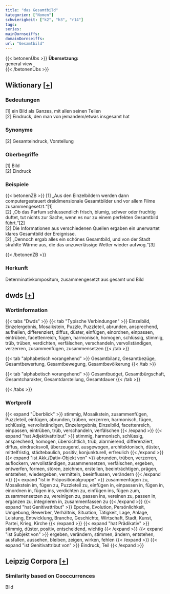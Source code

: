 ```yaml
---
title: "das Gesamtbild"
kategorien: ["Nomen"]
schwierigkeit: ["k2", "h3", "r14"]
tags:
series:
mainDornseiffs:
domainDornseiffs:
url: "Gesamtbild"
---
```


{{< betonenÜbs >}}
**Übersetzung:**  
general  view  
{{< /betonenÜbs >}}

## Wiktionary [[+](https://de.wiktionary.org/wiki/Gesamtbild)]

### Bedeutungen
[1] ein Bild als Ganzes, mit allen seinen Teilen  
[2] Eindruck, den man von jemandem/etwas insgesamt hat  

### Synonyme
[2] Gesamteindruck, Vorstellung  

### Oberbegriffe
[1] Bild  
[2] Eindruck  

### Beispiele
{{< betonenZB >}}
[1] „Aus den Einzelbildern werden dann computergesteuert dreidimensionale Gesamtbilder und vor allem Filme zusammengesetzt.“[1]  
[2] „Ob das Parfum schlussendlich frisch, blumig, schwer oder fruchtig duftet, tut nichts zur Sache, wenn es nur zu einem perfekten Gesamtbild führt.“[2]  
[2] Die Informationen aus verschiedenen Quellen ergaben ein unerwartet klares Gesamtbild der Ereignisse.  
[2] „Dennoch ergab alles ein schönes Gesamtbild, und von der Stadt strahlte Wärme aus, die das unzuverlässige Wetter wieder aufwog.“[3]  

{{< /betonenZB >}}
### Herkunft
Determinativkompositum, zusammengesetzt aus gesamt und Bild  



## dwds [[+](https://www.dwds.de/wb/Gesamtbild)]

### Wortinformation
{{< tabs "Dwds" >}}
{{< tab "Typische Verbindungen" >}}
Einzelbild, Einzelergebnis, Mosaikstein, Puzzle, Puzzleteil, abrunden, ansprechend, aufhellen, differenziert, diffus, düster, einfügen, einordnen, einpassen, eintrüben, facettenreich, fügen, harmonisch, homogen, schlüssig, stimmig, trüb, trüben, verdichten, verfälschen, verschandeln, vervollständigen, verzerren, zusammenfügen, zusammensetzen
{{< /tab >}}

{{< tab "alphabetisch vorangehend" >}}
Gesamtbilanz, Gesamtbezüge, Gesamtbewertung, Gesamtbewegung, Gesamtbevölkerung
{{< /tab >}}

{{< tab "alphabetisch vorangehend" >}}
Gesamtbudget, Gesamtbürgschaft, Gesamtcharakter, Gesamtdarstellung, Gesamtdauer
{{< /tab >}}

{{< /tabs >}}

### Wortprofil
{{< expand "Überblick" >}} stimmig, Mosaikstein, zusammenfügen, Puzzleteil, einfügen, abrunden, trüben, verzerren, harmonisch, fügen, schlüssig, vervollständigen, Einzelergebnis, Einzelbild, facettenreich, einpassen, eintrüben, trüb, verschandeln, verfälschen {{< /expand >}}
{{< expand "hat Adjektivattribut" >}} stimmig, harmonisch, schlüssig, ansprechend, homogen, übersichtlich, trüb, alarmierend, differenziert, diffus, eindrucksvoll, überzeugend, ausgewogen, architektonisch, düster, mittelfristig, städtebaulich, positiv, konjunkturell, erfreulich {{< /expand >}}
{{< expand "ist Akk./Dativ-Objekt von" >}} abrunden, trüben, verzerren, auflockern, vervollständigen, zusammensetzen, verfälschen, ergeben, entwerfen, formen, stören, zeichnen, erstellen, beeinträchtigen, prägen, entstehen, wiedergeben, vermitteln, beeinflussen, verändern {{< /expand >}}
{{< expand "ist in Präpositionalgruppe" >}} zusammenfügen zu, Mosaikstein im, fügen zu, Puzzleteil zu, einfügen in, einpassen in, fügen in, einordnen in, fügen ins, verdichten zu, einfügen ins, fügen zum, zusammensetzen zu, vereinigen zu, passen ins, vereinen zu, passen in, ergänzen zu, integrieren in, zusammenfassen zu {{< /expand >}}
{{< expand "hat Genitivattribut" >}} Epoche, Evolution, Persönlichkeit, Umgebung, Bewerber, Verhältnis, Situation, Tätigkeit, Lage, Anlage, Leistung, Entwicklung, Branche, Geschichte, Wirtschaft, Stadt, Kunst, Partei, Krieg, Kirche {{< /expand >}}
{{< expand "hat Prädikativ" >}} stimmig, düster, positiv, entscheidend, wichtig {{< /expand >}}
{{< expand "ist Subjekt von" >}} ergeben, verändern, stimmen, ändern, entstehen, ausfallen, aussehen, bleiben, zeigen, wirken, fehlen {{< /expand >}}
{{< expand "ist Genitivattribut von" >}} Eindruck, Teil {{< /expand >}}

## Leipzig Corpora [[+](https://corpora.uni-leipzig.de/en/res?word=Gesamtbild&corpusId=deu_newscrawl-public_2018)]


### Similarity based on Cooccurrences
Bild

